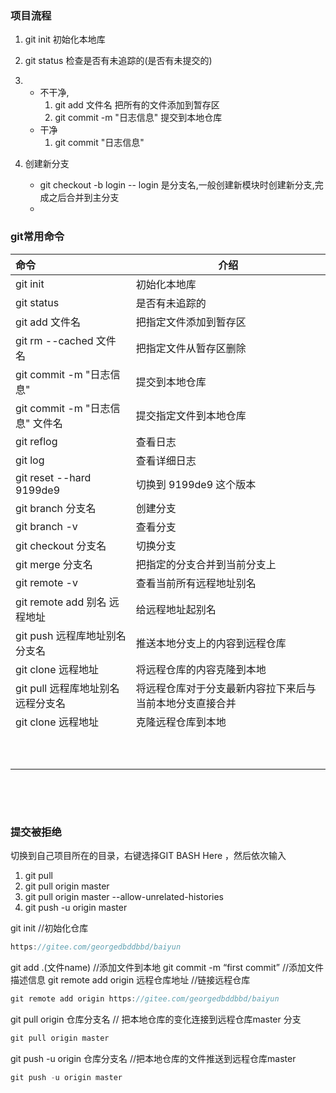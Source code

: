 ### 项目流程

1. git init		初始化本地库
2. git status		检查是否有未追踪的(是否有未提交的)

3. 
   - 不干净,
     1. git add 文件名		把所有的文件添加到暂存区
     2. git commit  -m "日志信息"		提交到本地仓库
   - 干净
     1. git commit "日志信息"

4. 创建新分支
   - git checkout -b login	-- login 是分支名,一般创建新模块时创建新分支,完成之后合并到主分支
   - 





### git常用命令

| 命令                               | 介绍                                                      |
| :--------------------------------- | --------------------------------------------------------- |
| git init                           | 初始化本地库                                              |
| git status                         | 是否有未追踪的                                            |
| git add 文件名                     | 把指定文件添加到暂存区                                    |
| git rm --cached 文件名             | 把指定文件从暂存区删除                                    |
| git commit -m "日志信息"           | 提交到本地仓库                                            |
| git commit -m "日志信息" 文件名    | 提交指定文件到本地仓库                                    |
| git reflog                         | 查看日志                                                  |
| git log                            | 查看详细日志                                              |
| git reset --hard 9199de9           | 切换到 9199de9  这个版本                                  |
| git branch 分支名                  | 创建分支                                                  |
| git branch -v                      | 查看分支                                                  |
| git checkout 分支名                | 切换分支                                                  |
| git merge 分支名                   | 把指定的分支合并到当前分支上                              |
| git remote -v                      | 查看当前所有远程地址别名                                  |
| git remote add 别名 远程地址       | 给远程地址起别名                                          |
| git push 远程库地址别名 分支名     | 推送本地分支上的内容到远程仓库                            |
| git clone 远程地址                 | 将远程仓库的内容克隆到本地                                |
| git pull 远程库地址别名 远程分支名 | 将远程仓库对于分支最新内容拉下来后与 当前本地分支直接合并 |
| git clone 远程地址                 | 克隆远程仓库到本地                                        |
|                                    |                                                           |
|                                    |                                                           |
|                                    |                                                           |
|                                    |                                                           |
|                                    |                                                           |
|                                    |                                                           |
|                                    |                                                           |
|                                    |                                                           |
|                                    |                                                           |
|                                    |                                                           |

​        



​        







### 提交被拒绝

 切换到自己项目所在的目录，右键选择GIT BASH Here ，然后依次输入

1. git pull 
2. git pull origin master 
3. git pull origin master --allow-unrelated-histories 
4. git push -u origin master





git init                           //初始化仓库

```java
https://gitee.com/georgedbddbbd/baiyun
```

git add .(文件name)                //添加文件到本地 
git commit -m “first commit”      //添加文件描述信息
git remote add  origin 远程仓库地址 //链接远程仓库 

```java
git remote add origin https://gitee.com/georgedbddbbd/baiyun
```

git pull origin 仓库分支名      // 把本地仓库的变化连接到远程仓库master                                     分支

```java
git pull origin master     
```

git push -u origin 仓库分支名        //把本地仓库的文件推送到远程仓库master    

```java
git push -u origin master
```




